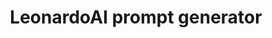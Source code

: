 ---
layout: leonardo-prompt-generator
title: LeonardoAI prompt generator 
permalink: /leonardo-prompt-generator
---